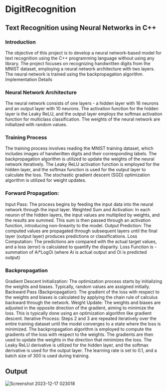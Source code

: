# DigitRecognition

## Text Recognition using Neural Networks in C++

### Introduction

The objective of this project is to develop a neural network-based 
model for text recognition using the C++ programming language without using any library. The 
project focuses on recognizing handwritten digits from the MNIST 
dataset, employing a neural network architecture with two layers. The 
neural network is trained using the backpropagation algorithm.
Implementation Details

### Neural Network Architecture
The neural network consists of one layers - a hidden layer with 16 
neurons and an output layer with 10 neurons. The activation function 
for the hidden layer is the Leaky ReLU, and the output layer employs 
the softmax activation function for multiclass classification. The weights 
of the neural network are initialized with random values.

### Training Process
The training process involves reading the MNIST training dataset, which 
includes images of handwritten digits and their corresponding labels. 
The backpropagation algorithm is utilized to update the weights of the 
neural network iteratively. The Leaky ReLU activation function is 
employed for the hidden layer, and the softmax function is used for the 
output layer to calculate the loss. The stochastic gradient descent (SGD) 
optimization algorithm is utilized for weight updates.

### Forward Propagation:
Input Pass: The process begins by feeding the input data into the neural 
network through the input layer.
Weighted Sum and Activation: In each neuron of the hidden layers, the 
input values are multiplied by weights, and the results are summed. 
This sum is then passed through an activation function, introducing 
non-linearity to the model.
Output Prediction: The computed values are propagated through 
subsequent layers until the final layer (output layer) produces 
predictions or classifications.
Loss Computation: The predictions are compared with the actual target 
values, and a loss (error) is calculated to quantify the disparity.
Loss Function is -summation of Ai*LogOi    (where Ai is actual output and Oi is predicted output)

### Backpropagation
Gradient Descent Initialization: The optimization process starts by 
initializing the weights and biases. Typically, random values are 
assigned initially.
Backward Pass (Backpropagation): The gradient of the loss with respect 
to the weights and biases is calculated by applying the chain rule of 
calculus backward through the network.
Weight Update: The weights and biases are adjusted in the opposite 
direction of the gradient, aiming to minimize the loss. This is typically 
done using an optimization algorithm like gradient descent.
Iterative Process: Steps 2 and 3 are repeated iteratively over the entire 
training dataset until the model converges to a state where the loss is 
minimized.
The backpropagation algorithm is employed to compute the gradients 
of the loss with respect to the weights. The gradients are then used to 
update the weights in the direction that minimizes the loss. The Leaky 
ReLU derivative is utilized for the hidden layer, and the softmax 
derivative is used for the output layer. The learning rate is set to 0.1, 
and a batch size of 300 is used during training.

## Output 
![Screenshot 2023-12-17 023018](https://github.com/Anish2915/DIgitRecognition/assets/137883198/97d65915-96dc-488f-8581-da2a9723476b)



